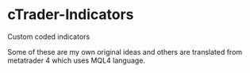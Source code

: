 # cTrader-Indicators
Custom coded indicators

Some of these are my own original ideas and others are translated from metatrader 4 which uses MQL4 language.
